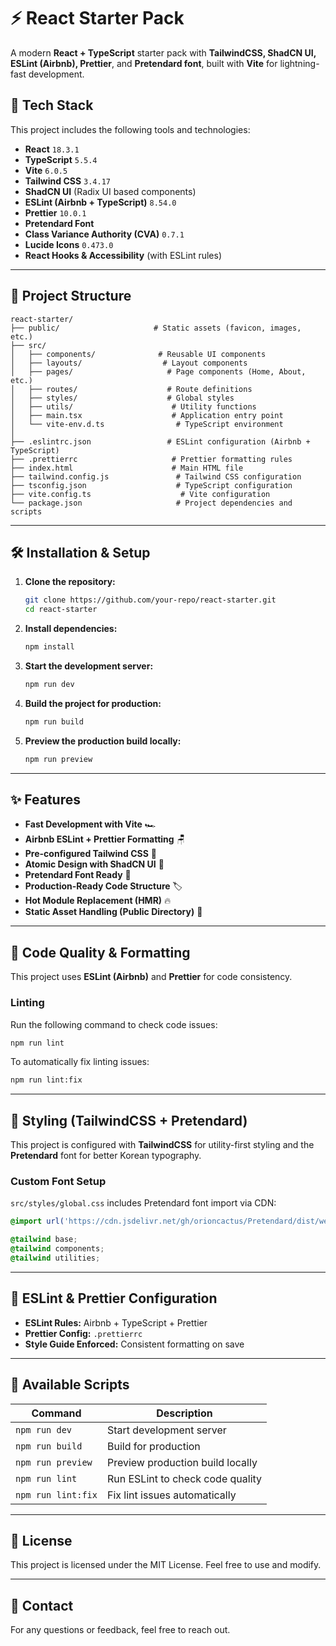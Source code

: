 # ⚡️ React Starter Pack

A modern **React + TypeScript** starter pack with **TailwindCSS, ShadCN UI, ESLint (Airbnb), Prettier**, and **Pretendard font**, built with **Vite** for lightning-fast development.

## 🚀 Tech Stack

This project includes the following tools and technologies:

- **React** `18.3.1`
- **TypeScript** `5.5.4`
- **Vite** `6.0.5`
- **Tailwind CSS** `3.4.17`
- **ShadCN UI** (Radix UI based components)
- **ESLint (Airbnb + TypeScript)** `8.54.0`
- **Prettier** `10.0.1`
- **Pretendard Font**
- **Class Variance Authority (CVA)** `0.7.1`
- **Lucide Icons** `0.473.0`
- **React Hooks & Accessibility** (with ESLint rules)

---

## 💂️ Project Structure

```
react-starter/
├── public/                     # Static assets (favicon, images, etc.)
├── src/                         
│   ├── components/              # Reusable UI components
│   ├── layouts/                  # Layout components
│   ├── pages/                     # Page components (Home, About, etc.)
│   ├── routes/                    # Route definitions
│   ├── styles/                    # Global styles
│   ├── utils/                      # Utility functions
│   ├── main.tsx                    # Application entry point
│   └── vite-env.d.ts                # TypeScript environment
│
├── .eslintrc.json                 # ESLint configuration (Airbnb + TypeScript)
├── .prettierrc                     # Prettier formatting rules
├── index.html                      # Main HTML file
├── tailwind.config.js               # Tailwind CSS configuration
├── tsconfig.json                    # TypeScript configuration
├── vite.config.ts                    # Vite configuration
└── package.json                     # Project dependencies and scripts
```

---

## 🛠️ Installation & Setup

1. **Clone the repository:**
   ```bash
   git clone https://github.com/your-repo/react-starter.git
   cd react-starter
   ```

2. **Install dependencies:**
   ```bash
   npm install
   ```

3. **Start the development server:**
   ```bash
   npm run dev
   ```

4. **Build the project for production:**
   ```bash
   npm run build
   ```

5. **Preview the production build locally:**
   ```bash
   npm run preview
   ```

---

## ✨ Features

- **Fast Development with Vite** 🏎️
- **Airbnb ESLint + Prettier Formatting** 🪑
- **Pre-configured Tailwind CSS** 💨
- **Atomic Design with ShadCN UI** 🎨
- **Pretendard Font Ready** 📝
- **Production-Ready Code Structure** 🏷️
- **Hot Module Replacement (HMR)** 🔥
- **Static Asset Handling (Public Directory)** 📂

---

## 🧩 Code Quality & Formatting

This project uses **ESLint (Airbnb)** and **Prettier** for code consistency.

### Linting

Run the following command to check code issues:

```bash
npm run lint
```

To automatically fix linting issues:

```bash
npm run lint:fix
```

---

## 🌟 Styling (TailwindCSS + Pretendard)

This project is configured with **TailwindCSS** for utility-first styling and the **Pretendard** font for better Korean typography.

### Custom Font Setup

`src/styles/global.css` includes Pretendard font import via CDN:

```css
@import url('https://cdn.jsdelivr.net/gh/orioncactus/Pretendard/dist/web/static/pretendard.css');

@tailwind base;
@tailwind components;
@tailwind utilities;
```

---

## 📜 ESLint & Prettier Configuration

- **ESLint Rules:** Airbnb + TypeScript + Prettier
- **Prettier Config:** `.prettierrc`
- **Style Guide Enforced:** Consistent formatting on save

---

## 🔧 Available Scripts

| Command         | Description                           |
|-----------------|---------------------------------------|
| `npm run dev`   | Start development server              |
| `npm run build` | Build for production                  |
| `npm run preview` | Preview production build locally    |
| `npm run lint`  | Run ESLint to check code quality      |
| `npm run lint:fix` | Fix lint issues automatically      |

---

## 💁 License

This project is licensed under the MIT License. Feel free to use and modify.

---

## 📧 Contact

For any questions or feedback, feel free to reach out.

